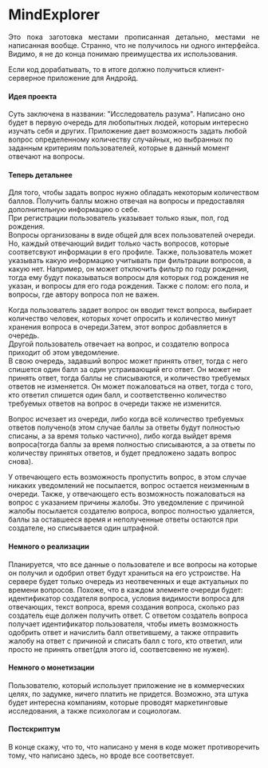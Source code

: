 # MindExplorer
<div align="justify">
<p>Это пока заготовка местами прописанная детально, местами не написанная вообще. Странно, что не получилось ни одного интерфейса.
Видимо, я не до конца понимаю преимущества их использования.</div>
<p>Если код дорабатывать, то в итоге должно получиться клиент-серверное приложение для Андройд.</p>
<h4>Идея проекта</h4>
<p>Суть заключена в названии: "Исследователь разума". Написано оно будет в первую очередь для любопытных людей, которым интересно изучать себя и других. Приложение дает возможность задать любой вопрос определенному количеству случайных, но выбранных по заданным критериям пользователей, которые в данный момент отвечают на вопросы.</p>
<h4>Теперь детальнее</h4>
<p>Для того, чтобы задать вопрос нужно обладать некоторым количеством баллов. Получить баллы можно отвечая на вопросы и предоставляя дополнительную информацию о себе.
 <br />При регистрации пользователь указывает только язык, пол, год рождения.
 <br/> Вопросы организованы в виде общей для всех пользователей очереди.  Но, каждый отвечающий видит только часть вопросов, которые соответсвуют информации в его профиле. Также, пользователь может указывать какую информацию учитывать при фильтрации вопросов, а какую нет. Например, он может отключить фильтр по году рождения, тогда ему будут показываться вопросы для которых год рождения не указан, и вопросы для его года рождения. Также с полом: его пола, и вопросы, где автору вопроса пол не важен.</p> 
<p>Когда пользователь задает вопрос он вводит текст вопроса, выбирает количество человек, которых хочет опросить и количество минут хранения вопроса в очереди.Затем, этот вопрос добавляется в очередь. <br/>Другой пользователь отвечает на вопрос, и создателю вопроса приходит об этом уведомление. <br/>В свою очередь, задавший вопрос может принять ответ, тогда с него спишется один балл за один устраивающий его ответ. Он может не принять ответ, тогда баллы не списываются, и количество требуемых ответов не изменяется. Он может пожаловаться на ответ, тогда с того, кто ответил спишется один балл, и соответственно количество требуемых ответов на вопрос в очереди также не изменится.</p>
<p>Вопрос исчезает из очереди, либо когда всё количество требуемых ответов получено(в этом случае баллы за ответы будут полностью списаны, а за время только частично), либо когда выйдет время вопроса(тогда баллы за время полностью списываются, а за ответы по количеству принятых ответов, и будет предложено задать вопрос снова).</p>
<p>У отвечающего есть возможность пропустить вопрос, в этом случае никаких уведомлений не посылается, вопрос остается неизменным в очереди. Также, у отвечающего есть возможность пожаловаться на вопрос с указанием причины жалобы. Это уведомление с причиной жалобы 
посылается создателю вопроса, вопрос полностью удаляется, баллы за оставшееся время и неполученные ответы остаются при создателе,
но списывается один штрафной.</p>
<h4>Немного о реализации</h4>
<div>Планируется, что все данные о пользователе и все вопросы на которые он получил и одобрил ответ будут
храниться на его устроистве. На сервере будет только очередь из неотвеченных и еще актуальных по времени вопросов. Похоже, что в каждом элементе очереди будет: идентификатор создателя вопроса, условия видимости вопроса для отвечающих, текст вопроса, время создания вопроса, сколько раз создатель еще должен получить ответ. С ответом создатель вопроса получает идентификатор пользователя, чтобы иметь возможность одобрить ответ и начислить балл ответившему, а также отправить жалобу на ответ с причиной и списать балл с того, кто ответил, или просто не принять ответ(для этого id, соответсвенно не нужен).</div>
<h4>Немного о монетизации</h4>
<div>Пользователю, который использует приложение не в коммерческих целях, по задумке, ничего платить не придется.
Возможно, эта штука будет интересна компаниям, которые проводят маркетинговые исследования, а также психологам и социологам.</div>
<h4>Постскриптум</h4>
<p>В конце скажу, что то, что написано у меня в коде может противоречить тому, что написано здесь, но вроде все соответсвует.</p>
</div>


